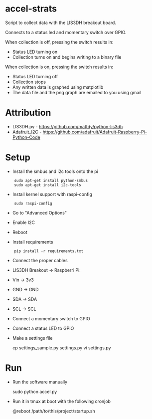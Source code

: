 accel-strats
============

Script to collect data with the LIS3DH breakout board.

Connects to a status led and momentary switch over GPIO.

When collection is off, pressing the switch results in:

 * Status LED turning on
 * Collection turns on and begins writing to a binary file

When collection is on, pressing the switch results in:

 * Status LED turning off
 * Collection stops
 * Any written data is graphed using matplotlib
 * The data file and the png graph are emailed to you using gmail

Attribution
===========

 * LIS3DH.py - https://github.com/mattdy/python-lis3dh
 * Adafruit\_I2C - https://github.com/adafruit/Adafruit-Raspberry-Pi-Python-Code

Setup
=====

 * Install the smbus and i2c tools onto the pi
```
    sudo apt-get install python-smbus
    sudo apt-get install i2c-tools
```

 * Install kernel support with raspi-config
```
    sudo raspi-config
```
  * Go to "Advanced Options"
  * Enable I2C
  * Reboot

 * Install requirements
```
    pip install -r requirements.txt
```

 * Connect the proper cables
  * LIS3DH Breakout -> Raspberri Pi:
   * Vin -> 3v3
   * GND -> GND
   * SDA -> SDA
   * SCL -> SCL

  * Connect a momentary switch to GPIO
  * Connect a status LED to GPIO
  * Make a settings file

    cp settings_sample.py settings.py
    vi settings.py

Run
===

 * Run the software manually

    sudo python accel.py

 * Run it in tmux at boot with the following cronjob

    @reboot /path/to/this/project/startup.sh


```

